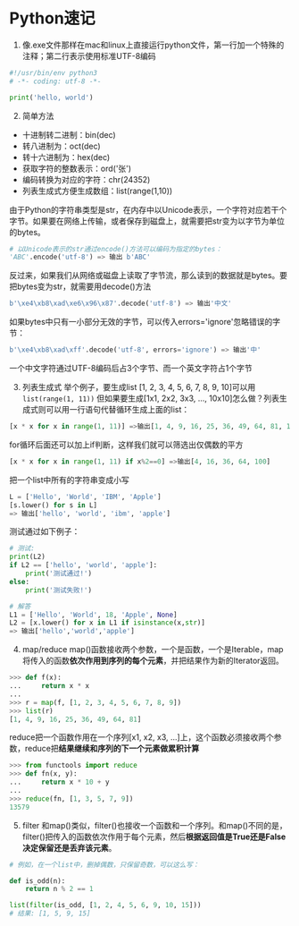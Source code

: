 <!--
 * @Author: zhangmaokai zmkfml@163.com
 * @Date: 2024-02-22 14:57:45
 * @LastEditors: zhangmaokai zmkfml@163.com
 * @LastEditTime: 2024-04-15 16:02:04
 * @FilePath: /记录/Coder/backend/python.md
 * @Description: python学习速记
-->
# Python速记
1. 像.exe文件那样在mac和linux上直接运行python文件，第一行加一个特殊的注释；第二行表示使用标准UTF-8编码
```python
#!/usr/bin/env python3
# -*- coding: utf-8 -*-

print('hello, world')
```

2. 简单方法
- 十进制转二进制：bin(dec)
- 转八进制为：oct(dec)
- 转十六进制为：hex(dec)
- 获取字符的整数表示：ord('张')
- 编码转换为对应的字符：chr(24352)
- 列表生成式方便生成数组：list(range(1,10))

由于Python的字符串类型是str，在内存中以Unicode表示，一个字符对应若干个字节。如果要在网络上传输，或者保存到磁盘上，就需要把str变为以字节为单位的bytes。
```python
# 以Unicode表示的str通过encode()方法可以编码为指定的bytes：
'ABC'.encode('utf-8') => 输出 b'ABC' 
```
反过来，如果我们从网络或磁盘上读取了字节流，那么读到的数据就是bytes。要把bytes变为str，就需要用decode()方法
```python
b'\xe4\xb8\xad\xe6\x96\x87'.decode('utf-8') => 输出'中文'
```
如果bytes中只有一小部分无效的字节，可以传入errors='ignore'忽略错误的字节：
```python
b'\xe4\xb8\xad\xff'.decode('utf-8', errors='ignore') => 输出'中'
```
一个中文字符通过UTF-8编码后占3个字节、而一个英文字符占1个字节

3. 列表生成式
举个例子，要生成list [1, 2, 3, 4, 5, 6, 7, 8, 9, 10]可以用`list(range(1, 11))`
但如果要生成[1x1, 2x2, 3x3, ..., 10x10]怎么做？列表生成式则可以用一行语句代替循环生成上面的list：
```python
[x * x for x in range(1, 11)] =>输出[1, 4, 9, 16, 25, 36, 49, 64, 81, 100]
```
for循环后面还可以加上if判断，这样我们就可以筛选出仅偶数的平方
```python
[x * x for x in range(1, 11) if x%2==0] =>输出[4, 16, 36, 64, 100]
```
把一个list中所有的字符串变成小写
```python
L = ['Hello', 'World', 'IBM', 'Apple']
[s.lower() for s in L]
=> 输出['hello', 'world', 'ibm', 'apple']
```
测试通过如下例子：
```python
# 测试:
print(L2)
if L2 == ['hello', 'world', 'apple']:
    print('测试通过!')
else:
    print('测试失败!')

# 解答
L1 = ['Hello', 'World', 18, 'Apple', None]
L2 = [x.lower() for x in L1 if isinstance(x,str)]
=> 输出['hello','world','apple']
```

4. map/reduce
map()函数接收两个参数，一个是函数，一个是Iterable，map将传入的函数**依次作用到序列的每个元素**，并把结果作为新的Iterator返回。
```python
>>> def f(x):
...     return x * x
...
>>> r = map(f, [1, 2, 3, 4, 5, 6, 7, 8, 9])
>>> list(r)
[1, 4, 9, 16, 25, 36, 49, 64, 81]
```
reduce把一个函数作用在一个序列[x1, x2, x3, ...]上，这个函数必须接收两个参数，reduce把**结果继续和序列的下一个元素做累积计算**
```python
>>> from functools import reduce
>>> def fn(x, y):
...     return x * 10 + y
...
>>> reduce(fn, [1, 3, 5, 7, 9])
13579
```

5. filter
和map()类似，filter()也接收一个函数和一个序列。和map()不同的是，filter()把传入的函数依次作用于每个元素，然后**根据返回值是True还是False决定保留还是丢弃该元素**。
```python
# 例如，在一个list中，删掉偶数，只保留奇数，可以这么写：

def is_odd(n):
    return n % 2 == 1

list(filter(is_odd, [1, 2, 4, 5, 6, 9, 10, 15]))
# 结果: [1, 5, 9, 15]
```